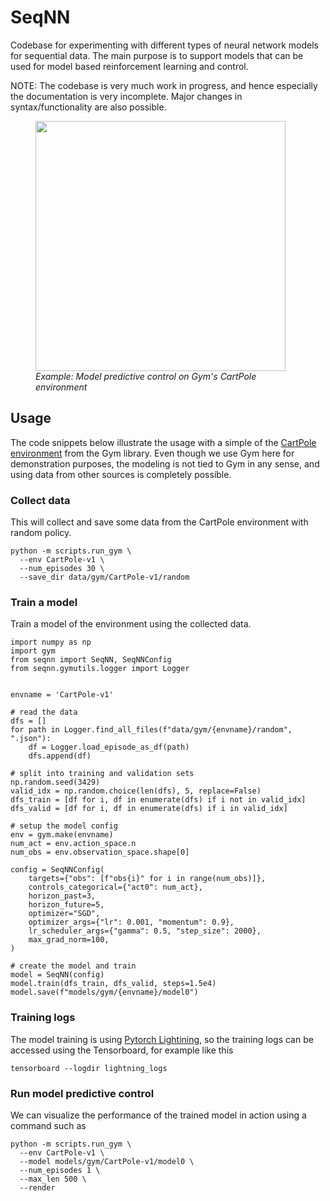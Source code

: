 # SeqNN
Codebase for experimenting with different types of neural network models for sequential data. The main purpose is to support models that can be used for model based reinforcement learning and control. 

NOTE: The codebase is very much work in progress, and hence especially the documentation is very incomplete. Major changes in syntax/functionality are also possible.

<figure>
<img src="https://jpiironen.github.io/material/seqnn/gym/CartPole-v1/episode0.gif" width="400"/>
<figcaption><i> Example: Model predictive control on Gym's CartPole environment</i></figcaption>
</figure>


## Usage

The code snippets below illustrate the usage with a simple of the [CartPole environment](https://www.gymlibrary.dev/environments/classic_control/cart_pole/) from the Gym library. Even though we use Gym here for demonstration purposes, the modeling is not tied to Gym in any sense, and using data from other sources is completely possible.

### Collect data 

This will collect and save some data from the CartPole environment with random policy.

```
python -m scripts.run_gym \
  --env CartPole-v1 \
  --num_episodes 30 \
  --save_dir data/gym/CartPole-v1/random
```


### Train a model

Train a model of the environment using the collected data.

```
import numpy as np
import gym
from seqnn import SeqNN, SeqNNConfig
from seqnn.gymutils.logger import Logger


envname = 'CartPole-v1'

# read the data
dfs = []
for path in Logger.find_all_files(f"data/gym/{envname}/random", ".json"):
    df = Logger.load_episode_as_df(path)
    dfs.append(df)

# split into training and validation sets
np.random.seed(3429)
valid_idx = np.random.choice(len(dfs), 5, replace=False)
dfs_train = [df for i, df in enumerate(dfs) if i not in valid_idx]
dfs_valid = [df for i, df in enumerate(dfs) if i in valid_idx]

# setup the model config
env = gym.make(envname)
num_act = env.action_space.n
num_obs = env.observation_space.shape[0]

config = SeqNNConfig(
    targets={"obs": [f"obs{i}" for i in range(num_obs)]},
    controls_categorical={"act0": num_act},
    horizon_past=3,
    horizon_future=5,
    optimizer="SGD",
    optimizer_args={"lr": 0.001, "momentum": 0.9},
    lr_scheduler_args={"gamma": 0.5, "step_size": 2000},
    max_grad_norm=100,
)

# create the model and train
model = SeqNN(config)
model.train(dfs_train, dfs_valid, steps=1.5e4)
model.save(f"models/gym/{envname}/model0")
```

### Training logs

The model training is using [Pytorch Lightining](https://pytorch-lightning.readthedocs.io/en/latest/), so the training logs can be accessed using the Tensorboard, for example like this
```
tensorboard --logdir lightning_logs
```

### Run model predictive control

We can visualize the performance of the trained model in action using a command such as
```
python -m scripts.run_gym \
  --env CartPole-v1 \
  --model models/gym/CartPole-v1/model0 \
  --num_episodes 1 \
  --max_len 500 \
  --render
```

